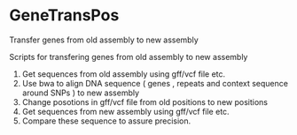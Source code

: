 
# GeneTransPos
Transfer genes from old assembly to new assembly 

Scripts for transfering genes from old assembly to new assembly 

1. Get sequences from old assembly using gff/vcf file etc.
2. Use bwa to align DNA sequence ( genes , repeats and context sequence around SNPs ) to new assembly
3. Change posotions in gff/vcf file from old positions to new positions
4. Get sequences from new assembly using gff/vcf file etc.
5. Compare these sequence to assure precision.


